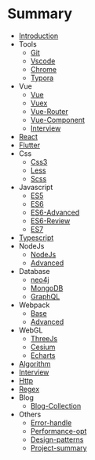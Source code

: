 # Summary

* [Introduction](README.md)
* Tools
    * [Git](Tools/Git.md)
    * [Vscode](Tools/Vscode.md)
    * [Chrome](Tools/Chrome.md)
    * [Typora](Tools/Typora.md)
* Vue
    * [Vue](Vue/Vue.md)
    * [Vuex](Vue/Vuex.md)
    * [Vue-Router](Vue/Vue-Router.md)
    * [Vue-Component](Vue/Vue-Comp.md)
    * [Interview](Vue/Interview.md)
* [React](React/React.md)
* [Flutter](Flutter/Flutter.md)
* Css
    * [Css3](Css/Css3.md)
    * [Less](Css/Less.md)
    * [Scss](Css/Scss.md)
* Javascript
    * [ES5](Javascript/ES5.md)
    * [ES6](Javascript/ES6.md)
    * [ES6-Advanced](Javascript/ES6-Advanced.md)
    * [ES6-Review](Javascript/ES6-Review.md)
    * [ES7](Javascript/ES7.md)
* [Typescript](Typescript/Typescript.md)
* NodeJs
    * [NodeJs](NodeJs/NodeJs.md)
    * [Advanced](NodeJs/Advanced.md)
* Database
    * [neo4j](Database/neo4j.md)
    * [MongoDB](Database/MongoDB.md)
    * [GraphQL](Database/GraphQL.md)
* Webpack
    * [Base](Webpack/Base.md)
    * [Advanced](Webpack/Advanced.md)
* WebGL
    * [ThreeJs](WebGL/ThreeJs.md)
    * [Cesium](WebGL/Cesium.md)
    * [Echarts](WebGL/Echarts.md)
* [Algorithm](Algorithm/B-tree.md)
* [Interview](Interview/Interview.md)
* [Http](Http/Http.md)
* [Regex](Regex/Regex.md)
* Blog
    * [Blog-Collection](Blog/Blog-Collection.md)
* Others
    * [Error-handle](Others/Error-handle.md)
    * [Performance-opt](Others/Performance-opt.md)
    * [Design-patterns](Others/Design-patterns.md)
    * [Project-summary](Others/Project-summary.md)


